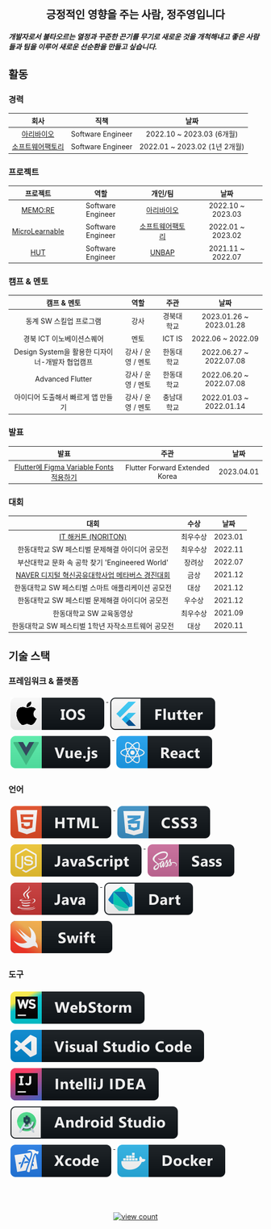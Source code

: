 <!-- Heading -->

<h1 align="center">
<!-- <img src = "https://media0.giphy.com/media/v1.Y2lkPTc5MGI3NjExb2h3eXV6dDk3djVkcDdtbDVsMXEyZjlwdnMxOHgzeWRmNWN1cHlvMiZlcD12MV9pbnRlcm5hbF9naWZfYnlfaWQmY3Q9Zw/NmpauqzIjOIw0SMpvC/giphy.gif"> -->
</h1>
<h2 align="center">
긍정적인 영향을 주는 사람, 정주영입니다
</h2>
<!-- Introduce -->

<h5>
개발자로서 불타오르는 열정과 꾸준한 끈기를 무기로 새로운 것을 개척해내고 좋은 사람들과 팀을 이루어 새로운 선순환을 만들고 싶습니다.
</h5>

## 활동

### 경력

|                         회사                         |                            직책                            |             날짜             |   
|:--------------------------------------------------:|:--------------------------------------------------------:|:--------------------------:|
|                          [아리바이오](http://www.aribiousa.com/)                          |      Software Engineer |  2022.10 ~ 2023.03 (6개월)   | 
| [소프트웨어팩토리](https://kr.linkedin.com/company/swfact) |    Software Engineer      | 2022.01 ~ 2023.02 (1년 2개월) |


### 프로젝트

|                       프로젝트                        |        역할         |                        개인/팀                        |        날짜         |   
|:-------------------------------------------------:|:-----------------:|:--------------------------------------------------:|:-----------------:|
|          [MEMO:RE](http://memore.co.kr/)          | Software Engineer |         [아리바이오](http://www.aribiousa.com/)         | 2022.10 ~ 2023.03 | 
| [MicroLearnable](https://microlearnable.com/home) | Software Engineer | [소프트웨어팩토리](https://kr.linkedin.com/company/swfact) | 2022.01 ~ 2023.02 |
|          [HUT](https://hut.handong.app/)          | Software Engineer |         [UNBAP](https://unbap.github.io/)          | 2021.11 ~ 2022.07 |


### 캠프 & 멘토

|             캠프 & 멘토              |      역할      |      주관       |           날짜            |
|:--------------------------------:|:------------:|:-------------:|:-----------------------:|
|          동계 SW 스킬업 프로그램          |      강사      |     경북대학교     | 2023.01.26 ~ 2023.01.28 |
|         경북 ICT 이노베이션스퀘어          |      멘토      |    ICT IS     |    2022.06 ~ 2022.09    |
| Design System을 활용한 디자이너-개발자 협업캠프 | 강사 / 운영 / 멘토 |     한동대학교     | 2022.06.27 ~ 2022.07.08 |
|         Advanced Flutter         | 강사 / 운영 / 멘토 |     한동대학교     | 2022.06.20 ~ 2022.07.08 |
|       아이디어 도출해서 빠르게 앱 만들기        | 강사 / 운영 / 멘토 |     충남대학교     | 2022.01.03 ~ 2022.01.14 |

### 발표
|                   발표                   |      주관       |           날짜            |
|:--------------------------------------:|:-------------:|:-----------------------:|
| [Flutter에 Figma Variable Fonts 적용하기](https://www.youtube.com/watch?v=ZCvEiCVn9X0) | Flutter Forward Extended Korea |       2023.04.01        |

### 대회
|                                     대회                                     |  수상  |   날짜    |
|:--------------------------------------------------------------------------:|:----:|:-------:|
| [IT 해커톤 (NORITON)](https://youtu.be/IPDxOjvykPA?si=nv0CFw8P7Gkj175w&t=146) | 최우수상 | 2023.01 |
|                        한동대학교 SW 페스티벌 문제해결 아이디어 공모전                         | 최우수상 | 2022.11 |
|                    부산대학교 문화 속 공학 찾기 'Engineered World'                     | 장려상  | 2022.07 |
|                    [NAVER 디지털 혁신공유대학사업 메타버스 경진대회   ](https://www.youtube.com/watch?v=XCCy1OlHNLI)                     |  금상  | 2021.12 |
|                        한동대학교 SW 페스티벌 스마트 애플리케이션 공모전                        |  대상  | 2021.12 |
|                        한동대학교 SW 페스티벌 문제해결 아이디어 공모전                         | 우수상  | 2021.12 |
|                               한동대학교 SW 교육동영상                               | 최우수상 | 2021.09 |
|                       한동대학교 SW 페스티벌 1학년 자작소프트웨어 공모전                        |  대상  | 2020.11 |



<!-- Skills -->
## 기술 스택 

### 프레임워크 & 플랫폼 
  <a href="#">
    <img src="svg/dev/frameworks/ios.svg" alt="ios" style="vertical-align:top; margin:6px 4px">
  </a>

  <a href="#">
    <img src="svg/dev/frameworks/flutter.svg" alt="flutter" style="vertical-align:top; margin:6px 4px">
  </a>

  <a href="#">
    <img src="svg/dev/frameworks/vue.svg" alt="vue" style="vertical-align:top; margin:6px 4px">
  </a>

  <a href="#">
    <img src="svg/dev/frameworks/react.svg" alt="react" style="vertical-align:top; margin:6px 4px">
  </a>




### 언어 

  <a href="#">
    <img src="svg/dev/languages/html.svg" alt="html" style="vertical-align:top; margin:6px 4px">
  </a>

  <a href="#">
    <img src="svg/dev/languages/css3.svg" alt="css" style="vertical-align:top; margin:6px 4px">
  </a>

  <a href="#">
    <img src="svg/dev/languages/js.svg" alt="javascript" style="vertical-align:top; margin:6px 4px">
  </a>

   <a href="#">
    <img src="svg/dev/languages/sass.svg" alt="sass" style="vertical-align:top; margin:6px 4px">
  </a>

  <a href="#">
    <img src="svg/dev/languages/java.svg" alt="java" style="vertical-align:top; margin:6px 4px">
  </a>

   <a href="#">
    <img src="svg/dev/languages/dart_colour.svg" alt="dart" style="vertical-align:top; margin:6px 4px">
   </a>

   <a href="#">
    <img src="svg/dev/languages/swift.svg" alt="swuft" style="vertical-align:top; margin:6px 4px">
   </a>

### 도구 

   <a href="#">
    <img src="svg/dev/tools/jetbrains_webstorm.svg" alt="webstorm" style="vertical-align:top; margin:6px 4px">
   </a>

   <a href="#">
    <img src="svg/dev/tools/visualstudio_code.svg" alt="visualstudio_code" style="vertical-align:top; margin:6px 4px">
   </a>

   <a href="#">
    <img src="svg/dev/tools/jetbrains_intellij.svg" alt="intellij_idea" style="vertical-align:top; margin:6px 4px">
   </a>

   <a href="#">
    <img src="svg/dev/tools/android_studio_colour.svg" alt="android_studio" style="vertical-align:top; margin:6px 4px">
   </a>

  <a href="#">
    <img src="svg/dev/tools/xcode.svg" alt="xcode" style="vertical-align:top; margin:6px 4px">
   </a>

  <a href="#">
    <img src="svg/dev/tools/docker.svg" alt="docker" style="vertical-align:top; margin:6px 4px">
   </a>



<p align="center">
     <a href="#">
        <img src="https://hits.seeyoufarm.com/api/count/incr/badge.svg?url=https%3A%2F%2Fgithub.com%2Fyoungjungju&count_bg=%236EFF00&title_bg=%23E99F9F&icon=baidu.svg&icon_color=%23FFFFFF&title=hits&edge_flat=false" alt="view count" style="vertical-align:top; margin:50px 50px">
    </a>    
</p>

